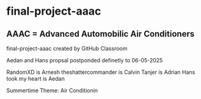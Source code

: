# final-project-aaac
## AAAC = Advanced Automobilic Air Conditioners
final-project-aaac created by GitHub Classroom

Aedan and Hans propsal postponded definetly to 06-05-2025


RandomXD is Arnesh
theshattercommander is Calvin
Tanjer is Adrian
Hans took my heart is Aedan

Summertime Theme: Air Conditionin
